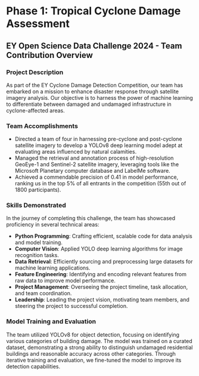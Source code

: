 # Phase 1: Tropical Cyclone Damage Assessment

## EY Open Science Data Challenge 2024 - Team Contribution Overview

### Project Description

As part of the EY Cyclone Damage Detection Competition, our team has embarked on a mission to enhance disaster response through satellite imagery analysis. Our objective is to harness the power of machine learning to differentiate between damaged and undamaged infrastructure in cyclone-affected areas.

### Team Accomplishments

- Directed a team of four in harnessing pre-cyclone and post-cyclone satellite imagery to develop a YOLOv8 deep learning model adept at evaluating areas influenced by natural calamities.
- Managed the retrieval and annotation process of high-resolution GeoEye-1 and Sentinel-2 satellite imagery, leveraging tools like the Microsoft Planetary computer database and LabelMe software.
- Achieved a commendable precision of 0.41 in model performance, ranking us in the top 5% of all entrants in the competition (55th out of 1800 participants).

### Skills Demonstrated

In the journey of completing this challenge, the team has showcased proficiency in several technical areas:

- **Python Programming**: Crafting efficient, scalable code for data analysis and model training.
- **Computer Vision**: Applied YOLO deep learning algorithms for image recognition tasks.
- **Data Retrieval**: Efficiently sourcing and preprocessing large datasets for machine learning applications.
- **Feature Engineering**: Identifying and encoding relevant features from raw data to improve model performance.
- **Project Management**: Overseeing the project timeline, task allocation, and team coordination.
- **Leadership**: Leading the project vision, motivating team members, and steering the project to successful completion.

### Model Training and Evaluation

The team utilized YOLOv8 for object detection, focusing on identifying various categories of building damage. The model was trained on a curated dataset, demonstrating a strong ability to distinguish undamaged residential buildings and reasonable accuracy across other categories. Through iterative training and evaluation, we fine-tuned the model to improve its detection capabilities.

